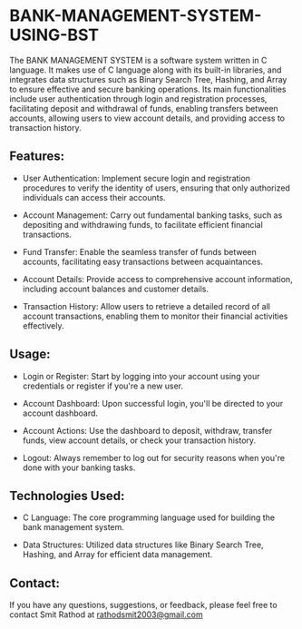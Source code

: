 # BANK-MANAGEMENT-SYSTEM-USING-BST


The BANK MANAGEMENT SYSTEM is a software system written in C language. It makes use of C language along with its built-in libraries, and integrates data structures such as Binary Search Tree, Hashing, and Array to ensure effective and secure banking operations. Its main functionalities include user authentication through login and registration processes, facilitating deposit and withdrawal of funds, enabling transfers between accounts, allowing users to view account details, and providing access to transaction history.

## Features:
- User Authentication: Implement secure login and registration procedures to verify the identity of users, ensuring that only authorized individuals can access their accounts.

- Account Management: Carry out fundamental banking tasks, such as depositing and withdrawing funds, to facilitate efficient financial transactions.

- Fund Transfer: Enable the seamless transfer of funds between accounts, facilitating easy transactions between acquaintances.

- Account Details: Provide access to comprehensive account information, including account balances and customer details.

- Transaction History: Allow users to retrieve a detailed record of all account transactions, enabling them to monitor their financial activities effectively.

## Usage:

- Login or Register: Start by logging into your account using your credentials or register if you're a new user.

- Account Dashboard: Upon successful login, you'll be directed to your account dashboard.

- Account Actions: Use the dashboard to deposit, withdraw, transfer funds, view account details, or check your transaction history.

- Logout: Always remember to log out for security reasons when you're done with your banking tasks.

## Technologies Used:

- C Language: The core programming language used for building the bank management system.

- Data Structures: Utilized data structures like Binary Search Tree, Hashing, and Array for efficient data management.

## Contact:
If you have any questions, suggestions, or feedback, please feel free to contact Smit Rathod at rathodsmit2003@gmail.com 




